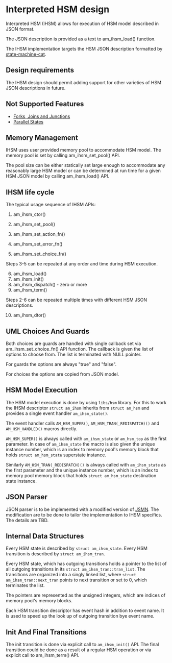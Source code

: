 # Interpreted HSM design

Interpreted HSM (IHSM) allows for execution of HSM model described in JSON format.

The JSON description is provided as a text to am_ihsm_load() function.

The IHSM implementation targets the HSM JSON description formatted by
[state-machine-cat](https://github.com/sverweij/state-machine-cat).

## Design requirements

The IHSM design should permit adding support for other varieties of
HSM JSON descriptions in future.

## Not Supported Features

- [Forks, Joins and Junctions](https://github.com/sverweij/state-machine-cat/blob/main/README.md#forks-joins-and-junctions---)
- [Parallel States](https://github.com/sverweij/state-machine-cat/blob/main/README.md#parallel-states)

## Memory Management

IHSM uses user provided memory pool to accommodate HSM model.
The memory pool is set by calling am_ihsm_set_pool() API.

The pool size can be either statically set large enough to accommodate
any reasonably large HSM model or can be determined at run time for
a given HSM JSON model by calling am_ihsm_load() API.

## IHSM life cycle

The typical usage sequence of IHSM APIs:

1. am_ihsm_ctor()
2. am_ihsm_set_pool()

3. am_ihsm_set_action_fn()
4. am_ihsm_set_error_fn()
5. am_ihsm_set_choice_fn()

Steps 3-5 can be repeated at any order and time during HSM execution.

6. am_ihsm_load()
7. am_ihsm_init()
8. am_ihsm_dispatch() - zero or more
9. am_ihsm_term()

Steps 2-6 can be repeated multiple times with different HSM JSON descriptions.

10. am_ihsm_dtor()

## UML Choices And Guards

Both choices are guards are handled with single callback set
via am_ihsm_set_choice_fn() API function. The callback is given the list
of options to choose from. The list is terminated with NULL pointer.

For guards the options are always "true" and "false".

For choices the options are copied from JSON model.

## HSM Model Execution

The HSM model execution is done by using `libs/hsm` library.
For this to work the IHSM descriptor `struct am_ihsm` inherits from
`struct am_hsm` and provides a single event handler `am_ihsm_state()`.

The event handler calls `AM_HSM_SUPER()`, `AM_HSM_TRAN(_REDISPATCH)()` and
`AM_HSM_HANDLED()` macros directly.

`AM_HSM_SUPER()` is always called with `am_ihsm_state` or `am_hsm_top`
as the first parameter. In case of `am_ihsm_state` the macro is also given
the unique instance number, which is an index to memory pool's memory block
that holds `struct am_hsm_state` superstate instance.

Similarly `AM_HSM_TRAN(_REDISPATCH)()` is always called with `am_ihsm_state`
as the first parameter and the unique instance number, which is an index
to memory pool memory block that holds `struct am_hsm_state` destination
state instance.

## JSON Parser

JSON parser is to be implemented with a modified version of
[JSMN](https://github.com/zserge/jsmn). The modification are to be done to tailor
the implementation to IHSM specifics. The details are TBD.

## Internal Data Structures

Every HSM state is described by `struct am_ihsm_state`.
Every HSM transition is described by `struct am_ihsm_tran`.

Every HSM state, which has outgoing transitions holds a pointer to
the list of all outgoing transitions in its `struct am_ihsm_tran::tran_list`.
The transitions are organized into a singly linked list, where
`struct am_ihsm_tran::next_tran` points to next transition or set to 0,
which terminates the list.

The pointers are represented as the unsigned integers, which are indices
of memory pool's memory blocks.

Each HSM transition descriptor has event hash in addition to event name.
It is used to speed up the look up of outgoing transition bye event name.

## Init And Final Transitions

The init transition is done via explicit call to `am_ihsm_init()` API.
The final transition could be done as a result of a regular HSM operation
or via explicit call to am_ihsm_term() API.